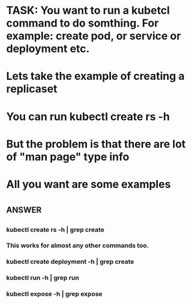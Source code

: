 

#
# TASK: You want to run a kubetcl command to do somthing. For example: create pod, or service or deployment etc.
#       Lets take the example of creating a replicaset
#       You can run kubectl create rs -h
#       But the problem is that there are lot of "man page" type info
#       All you want are some examples
#


##
##  ANSWER
##


###
### kubectl create rs -h | grep create
###
### This works for almost any other commands too.
###
### kubectl create deployment -h | grep create
### kubectl run -h | grep run
### kubectl expose -h | grep expose
###
